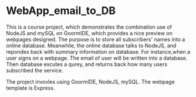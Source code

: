 # WebApp_email_to_DB
This is a course project, which demonstrates the combination use of NodeJS and mySQL on GoormIDE, which provides a nice preview on webpages designed. The purpose is to store all subscribers' names into a online database. Meanwhile, the online database talks to NodeJS, and repondes back with summary information on database. For instance,when a user signs on a webpage. The email of user will be written into a database. Then database excutes a qurey, and returns back how many users subscribed the service.

The project invovles using GoormIDE, NodeJS, mySQL. The webpage template is Express.
